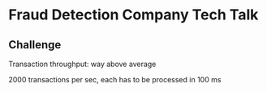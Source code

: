 # Fraud Detection Company Tech Talk

## Challenge

Transaction throughput: way above average

2000 transactions per sec, each has to be processed in 100 ms

